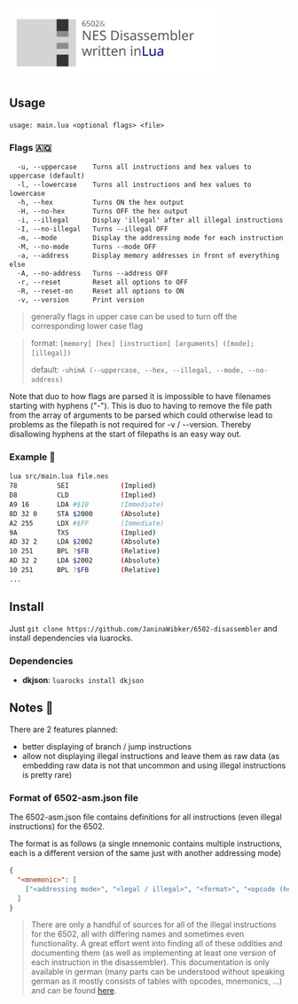 <img src="./6502-disassembler-logo.svg" width="384px" alt="NES Disassembler written in Lua" />

## Usage

`usage: main.lua <optional flags> <file>`

### Flags 🇦🇶

```
  -u, --uppercase    Turns all instructions and hex values to uppercase (default)
  -l, --lowercase    Turns all instructions and hex values to lowercase
  -h, --hex          Turns ON the hex output
  -H, --no-hex       Turns OFF the hex output
  -i, --illegal      Display 'illegal' after all illegal instructions
  -I, --no-illegal   Turns --illegal OFF
  -m, --mode         Display the addressing mode for each instruction
  -M, --no-mode      Turns --mode OFF
  -a, --address      Display memory addresses in front of everything else
  -A, --no-address   Turns --address OFF
  -r, --reset        Reset all options to OFF
  -R, --reset-on     Reset all options to ON
  -v, --version      Print version
```

> generally flags in upper case can be used to turn off the corresponding lower case flag

> format:  `[memory] [hex] [instruction] [arguments] ([mode]; [illegal])`
>
> default: `-uhimA (--uppercase, --hex, --illegal, --mode, --no-address)`

Note that duo to how flags are parsed it is impossible to have filenames starting with hyphens ("-"). This is duo to having to remove the file path from the array of arguments to be parsed which could otherwise lead to problems as the filepath is not required for -v / --version. Thereby disallowing hyphens at the start of filepaths is an easy way out.

### Example 💾

```sh
lua src/main.lua file.nes
78          SEI             (Implied)
D8          CLD             (Implied)
A9 16       LDA #$10        (Immediate)
8D 32 0     STA $2000       (Absolute)
A2 255      LDX #$FF        (Immediate)
9A          TXS             (Implied)
AD 32 2     LDA $2002       (Absolute)
10 251      BPL ?$FB        (Relative)
AD 32 2     LDA $2002       (Absolute)
10 251      BPL ?$FB        (Relative)
...
```

## Install

Just `git clone https://github.com/JaninaWibker/6502-disassembler` and install dependencies via luarocks.

### Dependencies

- **dkjson**: `luarocks install dkjson`

## Notes 📝

There are 2 features planned:
- better displaying of branch / jump instructions
- allow not displaying illegal instructions and leave them as raw data (as embedding raw data is not that uncommon and using illegal instructions is pretty rare)

### Format of 6502-asm.json file

The 6502-asm.json file contains definitions for all instructions (even illegal instructions) for the 6502.

The format is as follows (a single mnemonic contains multiple instructions, each is a different version of the same just with another addressing mode)
```json
{
  "<mnemonic>": [
    ["<addressing mode>", "<legal / illegal>", "<format>", "<opcode (hex)>", "<length>", "<cycle count>"]
  ]
}
```

> There are only a handful of sources for all of the illegal instructions for the 6502, all with differing names and sometimes even functionality. A great effort went into finding all of these oddities and documenting them (as well as implementing at least one version of each instruction in the disassembler). This documentation is only available in german (many parts can be understood without speaking german as it mostly consists of tables with opcodes, mnemonics, ...) and can be found [here](https://docs.janina.lol/#/microcontroller/6502).
